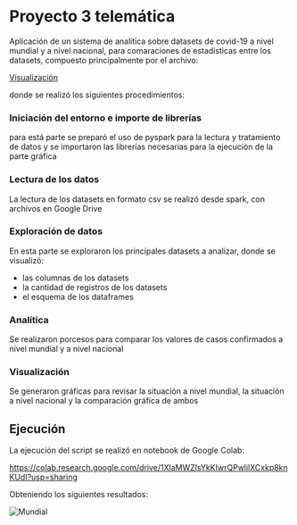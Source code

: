 # Proyecto 3 telemática

Aplicación de un sistema de analítica sobre datasets de covid-19 a nivel mundial y a nivel nacional, para comaraciones de estadísticas entre los datasets, compuesto principalmente por el archivo:

[Visualización](Visualización.ipynb) 

donde se realizó los siguientes procedimientos:

### Iniciación del entorno e importe de librerías

para está parte se preparó el uso de pyspark para la lectura y tratamiento de datos y se importaron las librerías necesarias para la ejecución de la parte gráfica

### Lectura de los datos

La lectura de los datasets en formato csv se realizó desde spark, con archivos en Google Drive

### Exploración de datos

En esta parte se exploraron los principales datasets a analizar, donde se visualizó:

- las columnas de los datasets
- la cantidad de registros de los datasets
- el esquema de los dataframes

### Analítica

Se realizaron porcesos para comparar los valores de casos confirmados a nivel mundial y a nivel nacional

### Visualización

Se generaron gráficas para revisar la situación a nivel mundial, la situación a nivel nacional y la comparación gráfica de ambos

## Ejecución

La ejecución del script se realizó en notebook de Google Colab:

https://colab.research.google.com/drive/1XlaMWZIsYkKIwrQPwlilXCxkp8knKUdI?usp=sharing

Obteniendo los siguientes resultados:

![Mundial](https://github.com/eafit-201710044010/proyecto-3-Telem-tica/blob/master/)


